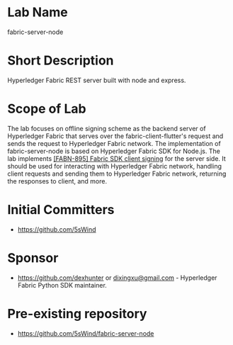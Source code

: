 # Lab Name
fabric-server-node

# Short Description
Hyperledger Fabric REST server built with node and express.

# Scope of Lab
The lab focuses on offline signing scheme as the backend server of Hyperledger Fabric that serves over the fabric-client-flutter's request and sends the request to Hyperledger Fabric network. The implementation of fabric-server-node is based on Hyperledger Fabric SDK for Node.js.
The lab implements [[FABN-895] Fabric SDK client signing](https://docs.google.com/document/d/1gj5XB7yS-pfjpvZEUQh5lBGSIE6aQemu8A69tAYQtTc/edit#heading=h.blytbnfrd23h) for the server side. It should be used for interacting with Hyperledger Fabric network, handling client requests and sending them to Hyperledger Fabric network, returning the responses to client, and more.

# Initial Committers
- https://github.com/5sWind

# Sponsor
- https://github.com/dexhunter or dixingxu@gmail.com - Hyperledger Fabric Python SDK maintainer.

# Pre-existing repository
- https://github.com/5sWind/fabric-server-node

